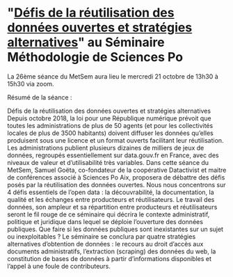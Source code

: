 # "[Défis de la réutilisation des données ouvertes et stratégies alternatives](https://metsem.hypotheses.org/935)" au Séminaire Méthodologie de Sciences Po

La 26ème séance du MetSem aura lieu le mercredi 21 octobre de 13h30 à 15h30 via zoom.

Résumé de la séance :

Défis de la réutilisation des données ouvertes et stratégies alternatives
Depuis octobre 2018, la loi pour une République numérique prévoit que toutes les administrations de plus de 50 agents (et pour les collectivités locales de plus de 3500 habitants) doivent diffuser les données qu’elles produisent sous une licence et un format ouverts facilitant leur réutilisation. Les administrations publient plusieurs dizaines de milliers de jeux de données, regroupés essentiellement sur data.gouv.fr en France, avec des niveaux de valeur et d’utilisabilité très variables. Dans cette séance du MetSem, Samuel Goëta, co-fondateur de la coopérative Datactivist et maitre de conférences associé à Sciences Po Aix, proposera de débattre des défis posés par la réutilisation des données ouvertes. Nous nous concentrons sur 4 défis essentiels de l’open data : la découvrabilité, la documentation, la qualité et les échanges entre producteurs et réutilisateurs. Le travail des données, son ampleur et sa répartition entre producteurs et réutilisateurs seront le fil rouge de ce séminaire qui décrira le contexte administratif, politique et juridique dans lequel se déploie l’ouverture des données publiques. Que faire si les données publiques sont inexistantes sur un sujet ou inexploitables ? Le séminaire se conclura par quatre stratégies alternatives d’obtention de données : le recours au droit d’accès aux documents administratifs, l’extraction (scraping) des données du web, la constitution de bases de données à partir d’informations disponibles et l’appel à une foule de contributeurs.

